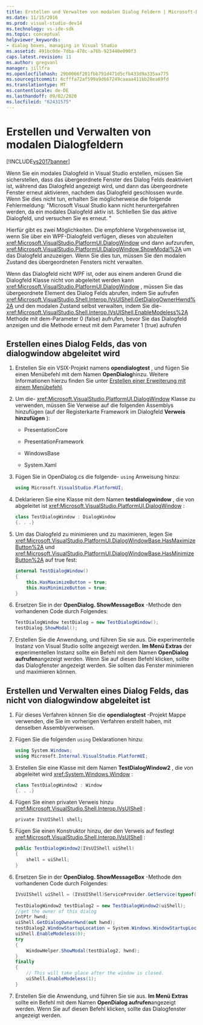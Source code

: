```yaml
---
title: Erstellen und Verwalten von modalen Dialog Feldern | Microsoft-Dokumentation
ms.date: 11/15/2016
ms.prod: visual-studio-dev14
ms.technology: vs-ide-sdk
ms.topic: conceptual
helpviewer_keywords:
- dialog boxes, managing in Visual Studio
ms.assetid: 491bc0de-7dba-478c-a76b-923440e090f3
caps.latest.revision: 11
ms.author: gregvanl
manager: jillfra
ms.openlocfilehash: 29b0066f201fbb791d471d5cfb433d9a335aa775
ms.sourcegitcommit: 6cfffa72af599a9d667249caaaa411bb28ea69fd
ms.translationtype: MT
ms.contentlocale: de-DE
ms.lasthandoff: 09/02/2020
ms.locfileid: "62431575"
---
```

# <a name="creating-and-managing-modal-dialog-boxes"></a>Erstellen und Verwalten von modalen Dialogfeldern
[!INCLUDE[vs2017banner](../includes/vs2017banner.md)]

Wenn Sie ein modales Dialogfeld in Visual Studio erstellen, müssen Sie sicherstellen, dass das übergeordnete Fenster des Dialog Felds deaktiviert ist, während das Dialogfeld angezeigt wird, und dann das übergeordnete Fenster erneut aktivieren, nachdem das Dialogfeld geschlossen wurde. Wenn Sie dies nicht tun, erhalten Sie möglicherweise die folgende Fehlermeldung: "Microsoft Visual Studio kann nicht heruntergefahren werden, da ein modales Dialogfeld aktiv ist. Schließen Sie das aktive Dialogfeld, und versuchen Sie es erneut. "  
  
 Hierfür gibt es zwei Möglichkeiten. Die empfohlene Vorgehensweise ist, wenn Sie über ein WPF-Dialogfeld verfügen, dieses von abzuleiten <xref:Microsoft.VisualStudio.PlatformUI.DialogWindow> und dann aufzurufen, <xref:Microsoft.VisualStudio.PlatformUI.DialogWindow.ShowModal%2A> um das Dialogfeld anzuzeigen. Wenn Sie dies tun, müssen Sie den modalen Zustand des übergeordneten Fensters nicht verwalten.  
  
 Wenn das Dialogfeld nicht WPF ist, oder aus einem anderen Grund die Dialogfeld Klasse nicht von abgeleitet werden kann <xref:Microsoft.VisualStudio.PlatformUI.DialogWindow> , müssen Sie das übergeordnete Element des Dialog Felds abrufen, indem Sie aufrufen <xref:Microsoft.VisualStudio.Shell.Interop.IVsUIShell.GetDialogOwnerHwnd%2A> und den modalen Zustand selbst verwalten, indem Sie die- <xref:Microsoft.VisualStudio.Shell.Interop.IVsUIShell.EnableModeless%2A> Methode mit dem-Parameter 0 (false) aufrufen, bevor Sie das Dialogfeld anzeigen und die Methode erneut mit dem Parameter 1 (true) aufrufen  
  
## <a name="creating-a-dialog-box-derived-from-dialogwindow"></a>Erstellen eines Dialog Felds, das von dialogwindow abgeleitet wird  
  
1. Erstellen Sie ein VSIX-Projekt namens **opendialogtest** , und fügen Sie einen Menübefehl mit dem Namen **OpenDialog**hinzu. Weitere Informationen hierzu finden Sie unter [Erstellen einer Erweiterung mit einem Menübefehl](../extensibility/creating-an-extension-with-a-menu-command.md).  
  
2. Um die- <xref:Microsoft.VisualStudio.PlatformUI.DialogWindow> Klasse zu verwenden, müssen Sie Verweise auf die folgenden Assemblys hinzufügen (auf der Registerkarte Framework im Dialogfeld **Verweis hinzufügen** ):  
  
    - PresentationCore  
  
    - PresentationFramework  
  
    - WindowsBase  
  
    - System.Xaml  
  
3. Fügen Sie in OpenDialog.cs die folgende- `using` Anweisung hinzu:  
  
    ```csharp  
    using Microsoft.VisualStudio.PlatformUI;  
    ```  
  
4. Deklarieren Sie eine Klasse mit dem Namen **testdialogwindow** , die von abgeleitet ist <xref:Microsoft.VisualStudio.PlatformUI.DialogWindow> :  
  
    ```csharp  
    class TestDialogWindow : DialogWindow  
    {. . .}  
    ```  
  
5. Um das Dialogfeld zu minimieren und zu maximieren, legen Sie <xref:Microsoft.VisualStudio.PlatformUI.DialogWindowBase.HasMaximizeButton%2A> und <xref:Microsoft.VisualStudio.PlatformUI.DialogWindowBase.HasMinimizeButton%2A> auf true fest:  
  
    ```csharp  
    internal TestDialogWindow()  
    {  
        this.HasMaximizeButton = true;  
        this.HasMinimizeButton = true;  
    }  
    ```  
  
6. Ersetzen Sie in der **OpenDialog. ShowMessageBox** -Methode den vorhandenen Code durch Folgendes:  
  
    ```csharp  
    TestDialogWindow testDialog = new TestDialogWindow();  
    testDialog.ShowModal();  
    ```  
  
7. Erstellen Sie die Anwendung, und führen Sie sie aus. Die experimentelle Instanz von Visual Studio sollte angezeigt werden. **Im Menü Extras** der experimentellen Instanz sollte ein Befehl mit dem Namen **OpenDialog aufrufen**angezeigt werden. Wenn Sie auf diesen Befehl klicken, sollte das Dialogfenster angezeigt werden. Sie sollten das Fenster minimieren und maximieren können.  
  
## <a name="creating-and-managing-a-dialog-box-not-derived-from-dialogwindow"></a>Erstellen und Verwalten eines Dialog Felds, das nicht von dialogwindow abgeleitet ist  
  
1. Für dieses Verfahren können Sie die **opendialogtest** -Projekt Mappe verwenden, die Sie im vorherigen Verfahren erstellt haben, mit denselben Assemblyverweisen.  
  
2. Fügen Sie die folgenden `using` Deklarationen hinzu:  
  
    ```csharp  
    using System.Windows;  
    using Microsoft.Internal.VisualStudio.PlatformUI;  
    ```  
  
3. Erstellen Sie eine Klasse mit dem Namen **TestDialogWindow2** , die von abgeleitet wird <xref:System.Windows.Window> :  
  
    ```csharp  
    class TestDialogWindow2 : Window  
    {. . .}  
    ```  
  
4. Fügen Sie einen privaten Verweis hinzu <xref:Microsoft.VisualStudio.Shell.Interop.IVsUIShell> :  
  
    ```  
    private IVsUIShell shell;  
    ```  
  
5. Fügen Sie einen Konstruktor hinzu, der den Verweis auf festlegt <xref:Microsoft.VisualStudio.Shell.Interop.IVsUIShell> :  
  
    ```csharp  
    public TestDialogWindow2(IVsUIShell uiShell)  
    {  
        shell = uiShell;  
    }  
    ```  
  
6. Ersetzen Sie in der **OpenDialog. ShowMessageBox** -Methode den vorhandenen Code durch Folgendes:  
  
    ```csharp  
    IVsUIShell uiShell = (IVsUIShell)ServiceProvider.GetService(typeof(SVsUIShell));  
  
    TestDialogWindow2 testDialog2 = new TestDialogWindow2(uiShell);  
    //get the owner of this dialog  
    IntPtr hwnd;  
    uiShell.GetDialogOwnerHwnd(out hwnd);  
    testDialog2.WindowStartupLocation = System.Windows.WindowStartupLocation.CenterOwner;  
    uiShell.EnableModeless(0);  
    try  
    {  
        WindowHelper.ShowModal(testDialog2, hwnd);  
    }  
    finally  
    {  
        // This will take place after the window is closed.  
        uiShell.EnableModeless(1);  
    }  
    ```  
  
7. Erstellen Sie die Anwendung, und führen Sie sie aus. **Im Menü Extras** sollte ein Befehl mit dem Namen **OpenDialog aufrufen**angezeigt werden. Wenn Sie auf diesen Befehl klicken, sollte das Dialogfenster angezeigt werden.
